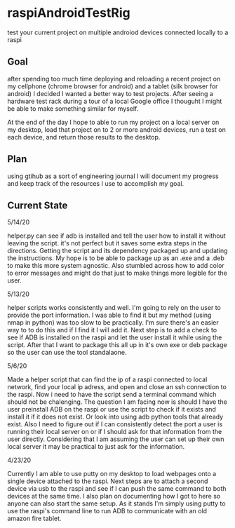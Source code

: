 # raspiAndroidTestRig
test your current project on multiple androiod devices connected locally to a raspi

## Goal
after spending too much time deploying and reloading a recent project on my cellphone (chrome browser for android) and a tablet (silk browser for android) I decided I wanted a better way to test projects. After seeing a hardware test rack during a tour of a local Google office I thouguht I might be able to make something similar for myself. 

At the end of the day I hope to able to run my project on a local server on my desktop, load that project on to 2 or more android devices, run a test on each device, and return those results to the desktop. 

## Plan
using gtihub as a sort of engineering journal I will document my progress and keep track of the resources I use to accomplish my goal. 

## Current State
5/14/20

helper.py can see if adb is installed and tell the user how to install it without leaving the script. it's not perfect but it saves some extra steps in the directions. Getting the script and its dependency packaged up and updating the instructions. My hope is to be able to package up as an .exe and a .deb to make this more system agnostic. Also stumbled across how to add color to error messages and might do that just to make things more legible for the user.  

5/13/20

  helper scripts works consistently and well. I'm going to rely on the user to provide the port information. I was able to find it but my method (using nmap in python) was too slow to be practically. I'm sure there's an easier way to to do this and if I find it I will add it. Next step is to add a check to see if ADB is installed on the raspi and let the user install it while using the script. After that I want to package this all up in it's  own exe or deb package so the user can use the tool standalaone. 

5/6/20

  Made a helper script that can find the ip of a raspi connected to local network, find your local ip adress, and open and close an ssh connection to the raspi. Now i need to have the script send a terminal command which should not be chalenging. The question I am facing now is should I have the user preinstall ADB on the raspi or use the script to check if it exists and install it if it does not exist. Or look into using adb python tools that already exist. Also I need to figure out if I can consistently detect the port a user is running their local server on or if I should ask for that information from the user directly. Considering that I am assuming the user can set up their own local server it may be practical to just ask for the information. 

4/23/20

  Currently I am able to use putty on my desktop to load webpages onto a single device attached to the raspi. Next steps are to attach a second device via usb to the raspi and see if I can push the same command to both devices at the same time. I also plan on documenting how I got to here so anyone can also start the same setup. As it stands I'm simply using putty to use the raspi's command line to run ADB to communicate with an old amazon fire tablet. 
